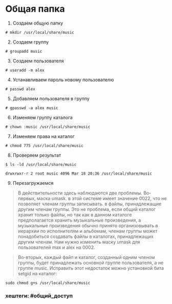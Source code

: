 # Общая папка

1. Создаем общую папку

~~~~
# mkdir /usr/local/share/music
~~~~

2. Создаем группу

~~~~
# groupadd music
~~~~

3. Создаем пользователя

~~~~
# useradd -m alex
~~~~ 

4. Устанавливаем пароль новому пользователю

~~~~
# passwd alex
~~~~

5. Добавляем пользователя в группу

~~~~
# gpasswd -a alex music
~~~~

6. Изменяем группу каталога

~~~~
# chown :music /usr/local/share/music
~~~~

7. Изменяем права на каталог

~~~~
# chmod 775 /usr/local/share/music
~~~~

8. Проверяем результат

~~~~
$ ls -ld /usr/local/share/music
~~~~


~~~~
drwxrwxr-r 2 root music 4096 Mar 18 20:36 /usr/local/share/music
~~~~

9. Перезагружаемся

>В действительности здесь наблюдаются две проблемы. Во-первых, маска umask. в этой системе имеет значение 0022, что не позволяет членам группы записывать. в файлы, принадлежащие другим членам группы. Это не проблема, если общий каталог хранит только файлы, но так как в данном каталоге предполагается хранить музыкальные произведения, а музыкальные произведения обычно принято организовывать в иерархии по исполнителям и альбомам, членам группы может понадобиться создавать файлы в каталогах, принадлежащих другим членам. Нам нужно изменить маску umask для пользователей max и alex на 0002.

>Во-вторых, каждый файл и каталог, созданный одним членом группы, будет принадлежать основной группе пользователя, а не группе music. Исправить этот недостаток можно установкой бита setgid на каталог:

~~~~
sudo chmod g+s /usr/local/share/music
~~~~

### хештеги: #общий_доступ